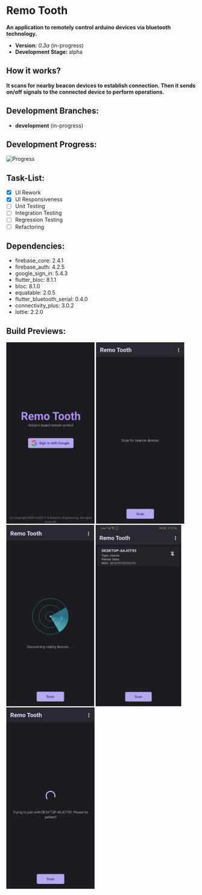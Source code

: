# Remo Tooth

**An application to remotely control arduino devices via bluetooth technology.**

- **Version:** *0.3a* (in-progress)
- **Development Stage:** alpha


## How it works?

**It scans for nearby beacon devices to establish connection. Then it sends on/off signals to the connected device to perform operations.**

## Development Branches:
- **development** (in-progress)

## Development Progress:
![Progress](https://progress-bar.dev/80/?title=progress)

## Task-List:
- [x] UI Rework
- [x] UI Responsiveness 
- [ ] Unit Testing
- [ ] Integration Testing
- [ ] Regression Testing
- [ ] Refactoring

## Dependencies:
- firebase_core: 2.4.1
- firebase_auth: 4.2.5
- google_sign_in: 5.4.3
- flutter_bloc: 8.1.1
- bloc: 8.1.0
- equatable: 2.0.5
- flutter_bluetooth_serial: 0.4.0
- connectivity_plus: 3.0.2
- lottie: 2.2.0


## Build Previews:
<p float="left">
  <img src="previews/1.jpg" height="480">
  <img src="previews/3.jpg" height="480">
  <img src="previews/2.jpg" height="480">
  <img src="previews/5.jpg" height="480">
  <img src="previews/4.jpg" height="480">
</p>
